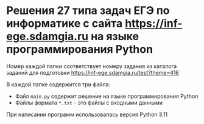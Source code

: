 # Решения 27 типа задач ЕГЭ по информатике с сайта https://inf-ege.sdamgia.ru на языке программирования Python

Номер каждой папки соответствует номеру задания из каталога заданий для подготовки https://inf-ege.sdamgia.ru/test?theme=416

В каждой папке содержится три файла:

- Файл `main.py` содержит решение на языке программирования Python
- Файлы формата `*.txt` - это файлы с входными данными

При написании программ использовалась версия Python 3.11
